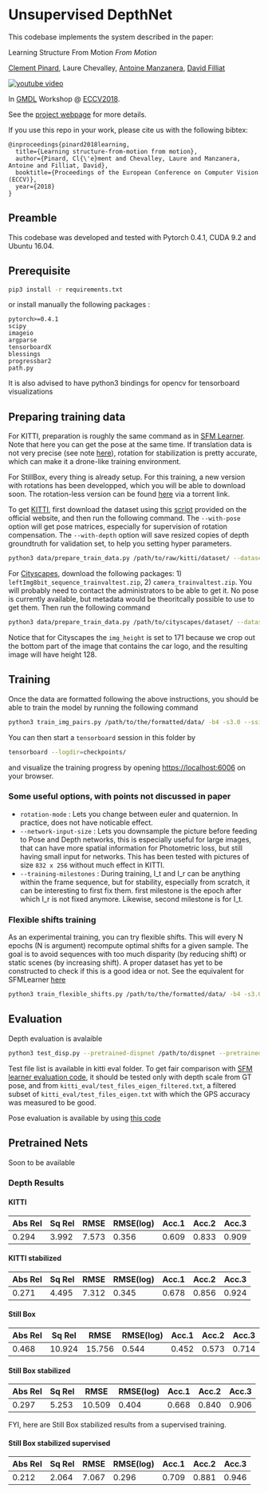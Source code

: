 # Unsupervised DepthNet

This codebase implements the system described in the paper:

Learning Structure From Motion *From Motion*

[Clement Pinard](http://perso.ensta-paristech.fr/~pinard/), Laure Chevalley, [Antoine Manzanera](http://perso.ensta-paristech.fr/~manzaner/), [David Filliat](http://perso.ensta-paristech.fr/~filliat/eng/)

[![youtube video](http://img.youtube.com/vi/ZDgWAWTwU7U/0.jpg)](https://www.youtube.com/watch?v=ZDgWAWTwU7U)

In [GMDL](https://sites.google.com/site/deepgeometry2018/) Workshop @ [ECCV2018](https://eccv2018.org/).

See the [project webpage](http://perso.ensta-paristech.fr/~pinard/unsupervised-depthnet/) for more details. 

If you use this repo in your work, please cite us with the following bibtex:

```
@inproceedings{pinard2018learning,
  title={Learning structure-from-motion from motion},
  author={Pinard, Cl{\'e}ment and Chevalley, Laure and Manzanera, Antoine and Filliat, David},
  booktitle={Proceedings of the European Conference on Computer Vision (ECCV)},
  year={2018}
}
```

## Preamble
This codebase was developed and tested with Pytorch 0.4.1, CUDA 9.2 and Ubuntu 16.04.

## Prerequisite

```bash
pip3 install -r requirements.txt
```

or install manually the following packages :

```
pytorch>=0.4.1
scipy
imageio
argparse
tensorboardX
blessings
progressbar2
path.py
```

It is also advised to have python3 bindings for opencv for tensorboard visualizations

## Preparing training data
For KITTI, preparation is roughly the same command as in [SFM Learner](https://github.com/ClementPinard/SfmLearner-Pytorch). Note that here you can get the pose at the same time. If translation data is not very precise (see note [here](http://www.cvlibs.net/datasets/kitti/eval_odometry.php)), rotation for stabilization is pretty accurate, which can make it a drone-like training environment.

For StillBox, every thing is already setup. For this training, a new version with rotations has been developped, which you will be able to download soon. The rotation-less version can be found [here](http://academictorrents.com/details/4d3a60ad3c9ceac7662735ba8e90fb467b43a3aa) via a torrent link.

To get [KITTI](http://www.cvlibs.net/datasets/kitti/raw_data.php), first download the dataset using this [script](http://www.cvlibs.net/download.php?file=raw_data_downloader.zip) provided on the official website, and then run the following command. The `--with-pose` option will get pose matrices, especially for supervision of rotation compensation. The `--with-depth` option will save resized copies of depth groundtruth for validation set, to help you setting hyper parameters.

```bash
python3 data/prepare_train_data.py /path/to/raw/kitti/dataset/ --dataset-format 'kitti' --dump-root /path/to/resulting/formatted/data/ --width 416 --height 128 --num-threads 4 [--static-frames /path/to/static_frames.txt] [--with-pose] [--with-gt]
```

For [Cityscapes](https://www.cityscapes-dataset.com/), download the following packages: 1) `leftImg8bit_sequence_trainvaltest.zip`, 2) `camera_trainvaltest.zip`. You will probably need to contact the administrators to be able to get it. No pose is currently available, but metadata would be theoritcally possible to use to get them. Then run the following command
```bash
python3 data/prepare_train_data.py /path/to/cityscapes/dataset/ --dataset-format 'cityscapes' --dump-root /path/to/resulting/formatted/data/ --width 416 --height 171 --num-threads 4
```
Notice that for Cityscapes the `img_height` is set to 171 because we crop out the bottom part of the image that contains the car logo, and the resulting image will have height 128.

## Training
Once the data are formatted following the above instructions, you should be able to train the model by running the following command
```bash
python3 train_img_pairs.py /path/to/the/formatted/data/ -b4 -s3.0 --ssim 0.1 --epoch-size 3000 --sequence-length 3 --log-output [--with-gt] [--supervise-pose]
```
You can then start a `tensorboard` session in this folder by
```bash
tensorboard --logdir=checkpoints/
```
and visualize the training progress by opening [https://localhost:6006](https://localhost:6006) on your browser.

### Some useful options, with points not discussed in paper

 * `rotation-mode` : Lets you change between euler and quaternion. In practice, does not have noticable effect.
 * `--network-input-size` : Lets you downsample the picture before feeding to Pose and Depth networks, this is especially useful for large images, that can have more spatial information for Photometric loss, but still having small input for networks. This has been tested with pictures of size `832 x 256` without much effect in KITTI.
 * `--training-milestones` : During training, I_t and I_r can be anything within the frame sequence, but for stability, especially from scratch, it can be interesting to first fix them. first milestone is the epoch after which I_r is not fixed anymore. Likewise, second milestone is for I_t.

### Flexible shifts training

As an experimental training, you can try flexible shifts. This will every N epochs (N is argument) recompute optimal shifts for a given sample. The goal is to avoid sequences with too much disparity (by reducing shift) or static scenes (by increasing shift). A proper dataset has yet to be constructed to check if this is a good idea or not. See the equivalent for SFMLearner [here](https://github.com/ClementPinard/SfmLearner-Pytorch/blob/master/train_flexible_shifts.py)

```bash
python3 train_flexible_shifts.py /path/to/the/formatted/data/ -b4 -s3.0 --ssim 0.1 --epoch-size 3000 --sequence-length 3 --log-output [--with-gt] [--supervise-pose] -D 30 -r5
```

## Evaluation

Depth evaluation is avalaible
```bash
python3 test_disp.py --pretrained-dispnet /path/to/dispnet --pretrained-posenet /path/to/posenet --dataset-dir /path/to/KITTI_raw --dataset-list /path/to/test_files_list
```

Test file list is available in kitti eval folder. To get fair comparison with [SFM learner evaluation code](hhttps://github.com/ClementPinard/SfmLearner-Pytorch/blob/master/test_disp.py), it should be tested only with depth scale from GT pose, and from `kitti_eval/test_files_eigen_filtered.txt`, a filtered subset of `kitti_eval/test_files_eigen.txt` with which the GPS accuracy was measured to be good.

Pose evaluation is available by using [this code](https://github.com/ClementPinard/SfmLearner-Pytorch/blob/master/test_pose.py)

## Pretrained Nets

Soon to be available

### Depth Results

#### KITTI

| Abs Rel | Sq Rel | RMSE  | RMSE(log) | Acc.1 | Acc.2 | Acc.3 |
|---------|--------|-------|-----------|-------|-------|-------|
| 0.294   | 3.992  | 7.573 | 0.356     | 0.609 | 0.833 | 0.909 | 

#### KITTI stabilized

| Abs Rel | Sq Rel | RMSE  | RMSE(log) | Acc.1 | Acc.2 | Acc.3 |
|---------|--------|-------|-----------|-------|-------|-------|
| 0.271   | 4.495  | 7.312 | 0.345     | 0.678 | 0.856 | 0.924 | 

#### Still Box

| Abs Rel | Sq Rel | RMSE   | RMSE(log) | Acc.1 | Acc.2 | Acc.3 |
|---------|--------|--------|-----------|-------|-------|-------|
| 0.468   | 10.924 | 15.756 | 0.544     | 0.452 | 0.573 | 0.714 | 

#### Still Box stabilized

| Abs Rel | Sq Rel | RMSE   | RMSE(log) | Acc.1 | Acc.2 | Acc.3 |
|---------|--------|--------|-----------|-------|-------|-------|
| 0.297   | 5.253  | 10.509 | 0.404     | 0.668 | 0.840 | 0.906 | 

FYI, here are Still Box stabilized results from a supervised training.

#### Still Box stabilized supervised

| Abs Rel | Sq Rel | RMSE  | RMSE(log) | Acc.1 | Acc.2 | Acc.3 |
|---------|--------|-------|-----------|-------|-------|-------|
| 0.212   | 2.064  | 7.067 | 0.296     | 0.709 | 0.881 | 0.946 |
